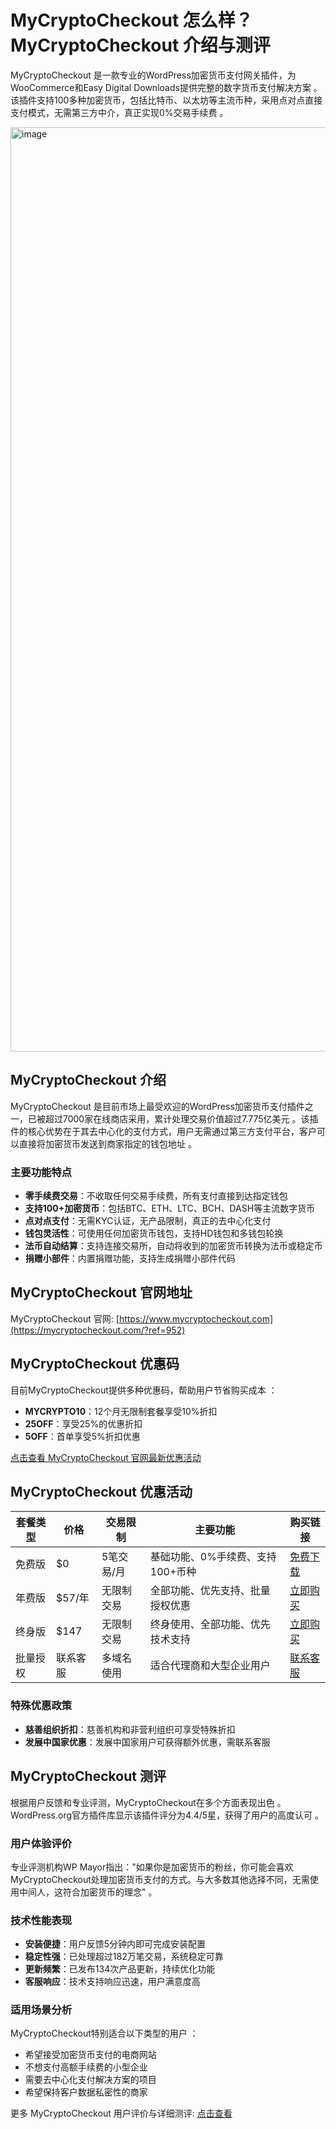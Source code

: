 # MyCryptoCheckout 怎么样？MyCryptoCheckout 介绍与测评

MyCryptoCheckout 是一款专业的WordPress加密货币支付网关插件，为WooCommerce和Easy Digital Downloads提供完整的数字货币支付解决方案 。该插件支持100多种加密货币，包括比特币、以太坊等主流币种，采用点对点直接支付模式，无需第三方中介，真正实现0%交易手续费 。

<img width="2732" height="1479" alt="image" src="https://github.com/user-attachments/assets/f3216483-3ee4-46b1-8258-f65e42400163" />

## MyCryptoCheckout 介绍

MyCryptoCheckout 是目前市场上最受欢迎的WordPress加密货币支付插件之一，已被超过7000家在线商店采用，累计处理交易价值超过7.775亿美元 。该插件的核心优势在于其去中心化的支付方式，用户无需通过第三方支付平台，客户可以直接将加密货币发送到商家指定的钱包地址 。

### 主要功能特点

- **零手续费交易**：不收取任何交易手续费，所有支付直接到达指定钱包
- **支持100+加密货币**：包括BTC、ETH、LTC、BCH、DASH等主流数字货币
- **点对点支付**：无需KYC认证，无产品限制，真正的去中心化支付
- **钱包灵活性**：可使用任何加密货币钱包，支持HD钱包和多钱包轮换
- **法币自动结算**：支持连接交易所，自动将收到的加密货币转换为法币或稳定币
- **捐赠小部件**：内置捐赠功能，支持生成捐赠小部件代码

## MyCryptoCheckout 官网地址

MyCryptoCheckout 官网: [https://www.mycryptocheckout.com](https://mycryptocheckout.com/?ref=952)

## MyCryptoCheckout 优惠码

目前MyCryptoCheckout提供多种优惠码，帮助用户节省购买成本 ：

- **MYCRYPTO10**：12个月无限制套餐享受10%折扣
- **25OFF**：享受25%的优惠折扣
- **5OFF**：首单享受5%折扣优惠

[点击查看 MyCryptoCheckout 官网最新优惠活动](https://mycryptocheckout.com/?ref=952)

## MyCryptoCheckout 优惠活动

| 套餐类型 | 价格 | 交易限制 | 主要功能 | 购买链接 |
|---------|------|---------|---------|---------|
| 免费版 | $0 | 5笔交易/月 | 基础功能、0%手续费、支持100+币种 | [免费下载](https://mycryptocheckout.com/?ref=952) |
| 年费版 | $57/年 | 无限制交易 | 全部功能、优先支持、批量授权优惠 | [立即购买](https://mycryptocheckout.com/?ref=952/pricing/) |
| 终身版 | $147 | 无限制交易 | 终身使用、全部功能、优先技术支持 | [立即购买](https://mycryptocheckout.com/?ref=952/pricing/) |
| 批量授权 | 联系客服 | 多域名使用 | 适合代理商和大型企业用户 | [联系客服](https://mycryptocheckout.com/?ref=952/pricing/) |

### 特殊优惠政策

- **慈善组织折扣**：慈善机构和非营利组织可享受特殊折扣
- **发展中国家优惠**：发展中国家用户可获得额外优惠，需联系客服

## MyCryptoCheckout 测评

根据用户反馈和专业评测，MyCryptoCheckout在多个方面表现出色 。WordPress.org官方插件库显示该插件评分为4.4/5星，获得了用户的高度认可 。

### 用户体验评价

专业评测机构WP Mayor指出："如果你是加密货币的粉丝，你可能会喜欢MyCryptoCheckout处理加密货币支付的方式。与大多数其他选择不同，无需使用中间人，这符合加密货币的理念" 。

### 技术性能表现

- **安装便捷**：用户反馈5分钟内即可完成安装配置
- **稳定性强**：已处理超过182万笔交易，系统稳定可靠
- **更新频繁**：已发布134次产品更新，持续优化功能
- **客服响应**：技术支持响应迅速，用户满意度高

### 适用场景分析

MyCryptoCheckout特别适合以下类型的用户 ：
- 希望接受加密货币支付的电商网站
- 不想支付高额手续费的小型企业  
- 需要去中心化支付解决方案的项目
- 希望保持客户数据私密性的商家

更多 MyCryptoCheckout 用户评价与详细测评: [点击查看](https://mycryptocheckout.com/?ref=952)

